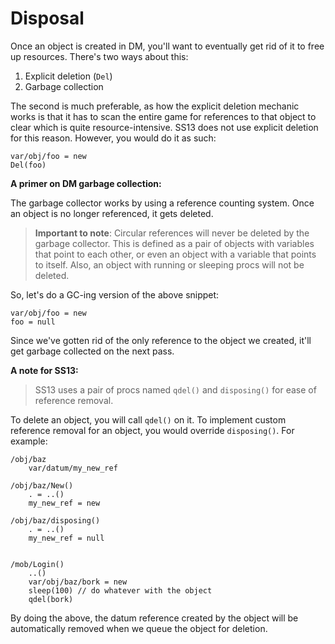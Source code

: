 # Disposal

Once an object is created in DM, you'll want to eventually get rid of it to free up resources.
There's two ways about this:

1. Explicit deletion (`Del`)
2. Garbage collection

The second is much preferable, as how the explicit deletion mechanic works is that it has to scan the entire game for references to that object to clear which is quite resource-intensive. SS13 does not use explicit deletion for this reason. However, you would do it as such:

```dm
var/obj/foo = new
Del(foo)
```

**A primer on DM garbage collection:**

The garbage collector works by using a reference counting system. Once an object is no longer referenced, it gets deleted.

>**Important to note**: Circular references will never be deleted by the garbage collector. This is defined as a pair of objects with variables that point to each other, or even an object with a variable that points to itself. Also, an object with running or sleeping procs will not be deleted.

So, let's do a GC-ing version of the above snippet:

```dm
var/obj/foo = new
foo = null
```

Since we've gotten rid of the only reference to the object we created, it'll get garbage collected on the next pass.

**A note for SS13:**

>SS13 uses a pair of procs named `qdel()` and `disposing()` for ease of reference removal.

To delete an object, you will call `qdel()` on it. To implement custom reference removal for an object, you would override `disposing()`. For example:

```dm
/obj/baz
	var/datum/my_new_ref

/obj/baz/New()
	. = ..()
	my_new_ref = new

/obj/baz/disposing()
	. = ..()
	my_new_ref = null


/mob/Login()
	..()
	var/obj/baz/bork = new
	sleep(100) // do whatever with the object
	qdel(bork)
```

By doing the above, the datum reference created by the object will be automatically removed when we queue the object for deletion.
